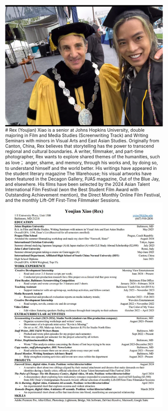 <img src="1.jpg" alt="示例图片">
# Rex (Youjian) Xiao is a senior at Johns Hopkins University, double majoring in
Film and Media Studies (Screenwriting Track) and Writing Seminars with
minors in Visual Arts and East Asian Studies. Originally from Canton, China,
Rex believes that storytelling has the power to transcend regional and
cultural boundaries. A writer, filmmaker, and part-time photographer, Rex
wants to explore shared themes of the humanities, such as love； anger,
shame, and memory, through his works and, by doing so, to understand
himself and the world better. His writings have appeared in the student
literary magazine The Warehouse; his visual artworks have been featured in
the Decagon Gallery, PJAS magazine, Out of the Blue Jay, and elsewhere. His
films have been selected by the 2024 Asian Talent International Film Festival
(won the Best Student Film Award with Outstanding Achievement mention),
the Direct Monthly Online Film Festival, and the monthly Lift-Off First-Time
Filmmaker Sessions.
<img src="3.jpg" alt="示例图片">
